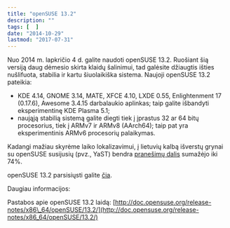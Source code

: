 ```yaml
---
title: "openSUSE 13.2"
description: ""
tags: [  ]
date: "2014-10-29"
lastmod: "2017-07-31"
---
```

Nuo 2014 m. lapkričio 4 d. galite naudoti openSUSE 13.2. Ruošiant šią versiją daug dėmesio skirta klaidų šalinimui, tad galėsite džiaugtis išties nušlifuota, stabilia ir kartu šiuolaikiška sistema. Naujoji openSUSE 13.2 pateikia:

*   KDE 4.14, GNOME 3.14, MATE, XFCE 4.10, LXDE 0.55, Enlightenment 17 (0.17.6), Awesome 3.4.15 darbalaukio aplinkas; taip galite išbandyti eksperimentinę KDE Plasma 5.1;
*   naująją stabilią sistemą galite diegti tiek į įprastus 32 ar 64 bitų procesorius, tiek į ARMv7 ir ARMv8 (AArch64); taip pat yra eksperimentinis ARMv6 procesorių palaikymas.

Kadangi mažiau skyrėme laiko lokalizavimui, į lietuvių kalbą išverstų grynai su openSUSE susijusių (pvz., YaST) bendra [pranešimų dalis](http://i18n.opensuse.org/stats/trunk/toplist.php) sumažėjo iki 74%.

openSUSE 13.2 parsisiųsti galite [čia](http://software.opensuse.org/132/lt).

Daugiau informacijos:

Pastabos apie openSUSE 13.2 laidą: [http://doc.opensuse.org/release-notes/x86\_64/openSUSE/13.2/](http://doc.opensuse.org/release-notes/x86_64/openSUSE/13.2/)
